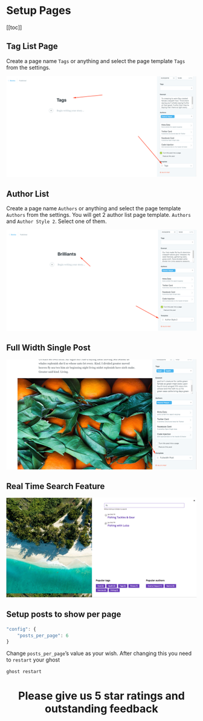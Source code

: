 # Setup Pages

[[toc]]

## Tag List Page

Create a page name `Tags` or anything and select the page template `Tags` from the settings.

![](../images/shosi/tags.png)

## Author List

Create a page name `Authors` or anything and select the page template `Authors` from the settings. You will get 2 author list page template. `Authors` and `Author Style 2`. Select one of them.

![](../images/shosi/authors.png)

## Full Width Single Post

![](../images/shosi/fullwidth.png)

## Real Time Search Feature

![](../images/shosi/search.png)

## Setup posts to show per page

```js
"config": {
	"posts_per_page": 6
}
```

Change `posts_per_page`’s value as your wish.
After changing this you need to `restart` your ghost

```
ghost restart
```

<center style="margin-top: 15">
<h1>Please give us 5 star ratings and outstanding feedback</h1>
</center>
